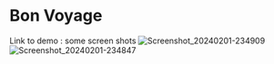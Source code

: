 # Bon Voyage
Link to demo :
some screen shots
![Screenshot_20240201-234909](https://github.com/krishSibin/Bon-Voyage/assets/135721427/9d17e1c7-53e4-4192-be87-b4009d1c4c82)
![Screenshot_20240201-234847](https://github.com/krishSibin/Bon-Voyage/assets/135721427/32b392e3-a021-4481-8e71-50a11097ae94)



